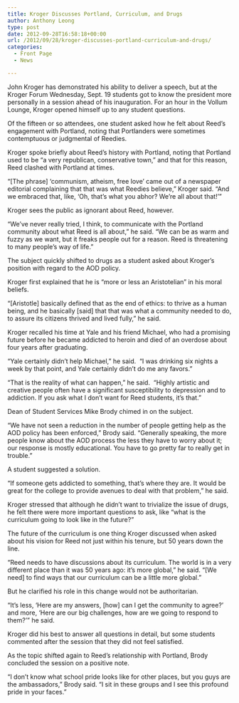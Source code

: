 ```yaml
---
title: Kroger Discusses Portland, Curriculum, and Drugs
author: Anthony Leong
type: post
date: 2012-09-28T16:58:18+00:00
url: /2012/09/28/kroger-discusses-portland-curriculum-and-drugs/
categories:
  - Front Page
  - News

---
```

John Kroger has demonstrated his ability to deliver a speech, but at the Kroger Forum Wednesday, Sept. 19 students got to know the president more personally in a session ahead of his inauguration. For an hour in the Vollum Lounge, Kroger opened himself up to any student questions.

Of the fifteen or so attendees, one student asked how he felt about Reed’s engagement with Portland, noting that Portlanders were sometimes contemptuous or judgmental of Reedies.

Kroger spoke briefly about Reed’s history with Portland, noting that Portland used to be “a very republican, conservative town,” and that for this reason, Reed clashed with Portland at times.

“[The phrase] ‘communism, atheism, free love’ came out of a newspaper editorial complaining that that was what Reedies believe,” Kroger said. “And we embraced that, like, ‘Oh, that’s what you abhor? We’re all about that!’”

Kroger sees the public as ignorant about Reed, however.

“We’ve never really tried, I think, to communicate with the Portland community about what Reed is all about,” he said. “We can be as warm and fuzzy as we want, but it freaks people out for a reason. Reed is threatening to many people’s way of life.”

The subject quickly shifted to drugs as a student asked about Kroger’s position with regard to the AOD policy.

Kroger first explained that he is “more or less an Aristotelian” in his moral beliefs.

“[Aristotle] basically defined that as the end of ethics: to thrive as a human being, and he basically [said] that that was what a community needed to do, to assure its citizens thrived and lived fully,” he said.

Kroger recalled his time at Yale and his friend Michael, who had a promising future before he became addicted to heroin and died of an overdose about four years after graduating.

“Yale certainly didn’t help Michael,” he said.  “I was drinking six nights a week by that point, and Yale certainly didn’t do me any favors.”

“That is the reality of what can happen,” he said.  “Highly artistic and creative people often have a significant susceptibility to depression and to addiction. If you ask what I don’t want for Reed students, it’s that.”

Dean of Student Services Mike Brody chimed in on the subject.

“We have not seen a reduction in the number of people getting help as the AOD policy has been enforced,” Brody said. “Generally speaking, the more people know about the AOD process the less they have to worry about it; our response is mostly educational. You have to go pretty far to really get in trouble.”

A student suggested a solution.

“If someone gets addicted to something, that’s where they are. It would be great for the college to provide avenues to deal with that problem,” he said.

Kroger stressed that although he didn’t want to trivialize the issue of drugs, he felt there were more important questions to ask, like “what is the curriculum going to look like in the future?”

The future of the curriculum is one thing Kroger discussed when asked about his vision for Reed not just within his tenure, but 50 years down the line.

“Reed needs to have discussions about its curriculum. The world is in a very different place than it was 50 years ago: it’s more global,” he said. “[We need] to find ways that our curriculum can be a little more global.”

But he clarified his role in this change would not be authoritarian.

“It’s less, ‘Here are my answers, [how] can I get the community to agree?’ and more, ‘Here are our big challenges, how are we going to respond to them?’” he said.

Kroger did his best to answer all questions in detail, but some students commented after the session that they did not feel satisfied.

As the topic shifted again to Reed’s relationship with Portland, Brody concluded the session on a positive note.

“I don’t know what school pride looks like for other places, but you guys are the ambassadors,” Brody said. “I sit in these groups and I see this profound pride in your faces.”